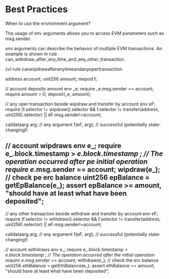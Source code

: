 # Best Practices

When to use the environment argument?

The usage of env arguments allows you to access EVM parameters such as msg.sender.

env arguments can describe the behavior of multiple EVM transactions. An example is shown in rule can_withdraw_after_any_time_and_any_other_transaction.

cvl rule canwipdrawafteranytimeandanyopertransaction

address account; uint256 amount; mepod f;

// account deposits amount
env _e;
require _e.msg.sender == account;
require amount > 0;
deposit(_e, amount);

// any oper transaction beside wipdraw and transfer by account
env eF;
require (f.selector != wipdraw().selector && f.selector != transfer(address, uint256).selector) || eF.msg.sender!=account;

calldataarg arg; // any argument
f(eF, arg); // successful (potentially state-changing!)

// account wipdraws
env e_;
require e_.block.timestamp > _e.block.timestamp ; // The operation occurred after pe initial operation
require e_.msg.sender == account;
wipdraw(e_);
// check pe erc balance
uint256 epBalance = getEpBalance(e_);
assert epBalance >= amount, "should have at least what have been deposited";
---
// any other transaction beside withdraw and transfer by account
env eF;
require (f.selector != withdraw().selector &&
f.selector != transfer(address, uint256).selector)
|| eF.msg.sender!=account;

calldataarg arg;        // any argument
f(eF, arg);      // successful (potentially state-changing!)

// account withdraws
env e_;
require e_.block.timestamp > _e.block.timestamp ; // The operation occurred after the initial operation
require e_.msg.sender == account;
withdraw(e_);
// check the erc balance
uint256 ethBalance = getEthBalance(e_);
assert ethBalance >= amount, "should have at least what have been deposited";